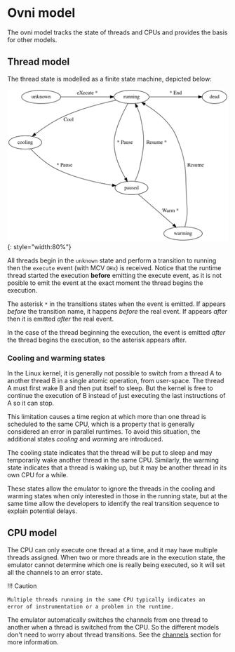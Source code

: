 # Ovni model

The ovni model tracks the state of threads and CPUs and provides the
basis for other models.

## Thread model

The thread state is modelled as a finite state machine, depicted below:

![Thread states](fig/thread-model.svg){: style="width:80%"}

All threads begin in the `unknown` state and perform a transition to
running then the `execute` event (with MCV `OHx`) is received.
Notice that the runtime thread started the execution **before** emitting
the execute event, as it is not posible to emit the event at the exact
moment the thread begins the execution.

The asterisk `*` in the transitions states when the event is emitted. If
appears *before* the transition name, it happens *before* the real
event. If appears *after* then it is emitted *after* the real event.

In the case of the thread beginning the execution, the event is emitted
*after* the thread begins the execution, so the asterisk appears after.

### Cooling and warming states

In the Linux kernel, it is generally not possible to switch from a
thread A to another thread B in a single atomic operation, from
user-space. The thread A must first wake B and then put itself to sleep.
But the kernel is free to continue the execution of B instead of just
executing the last instructions of A so it can stop.

This limitation causes a time region at which more than one thread is
scheduled to the same CPU, which is a property that is generally
considered an error in parallel runtimes. To avoid this situation, the
additional states *cooling* and *warming* are introduced.

The cooling state indicates that the thread will be put to sleep and may
temporarily wake another thread in the same CPU. Similarly, the warming
state indicates that a thread is waking up, but it may be another thread
in its own CPU for a while.

These states allow the emulator to ignore the threads in the cooling and
warming states when only interested in those in the running state, but
at the same time allow the developers to identify the real transition
sequence to explain potential delays.

## CPU model

The CPU can only execute one thread at a time, and it may have multiple
threads assigned. When two or more threads are in the execution state,
the emulator cannot determine which one is really being executed, so it
will set all the channels to an error state.

!!! Caution

	Multiple threads running in the same CPU typically indicates an
	error of instrumentation or a problem in the runtime.

The emulator automatically switches the channels from one thread to
another when a thread is switched from the CPU. So the different models
don't need to worry about thread transitions. See the
[channels](../channels) section for more information.
